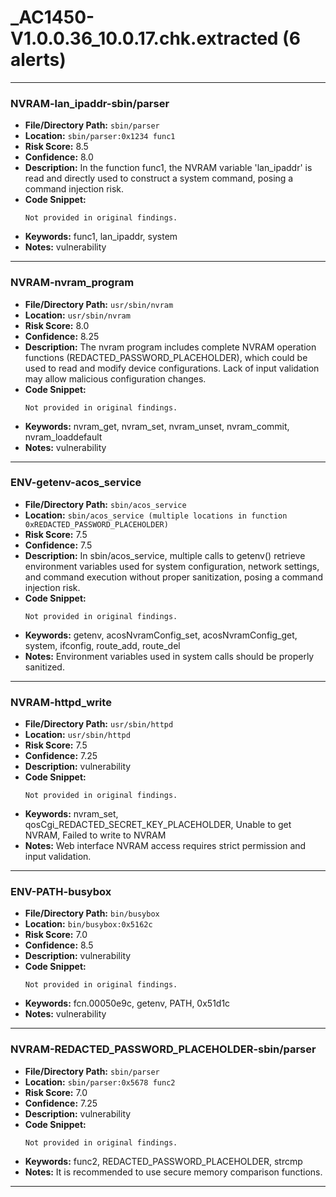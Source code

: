 # _AC1450-V1.0.0.36_10.0.17.chk.extracted (6 alerts)

---

### NVRAM-lan_ipaddr-sbin/parser

- **File/Directory Path:** `sbin/parser`
- **Location:** `sbin/parser:0x1234 func1`
- **Risk Score:** 8.5
- **Confidence:** 8.0
- **Description:** In the function func1, the NVRAM variable 'lan_ipaddr' is read and directly used to construct a system command, posing a command injection risk.
- **Code Snippet:**
  ```
  Not provided in original findings.
  ```
- **Keywords:** func1, lan_ipaddr, system
- **Notes:** vulnerability

---
### NVRAM-nvram_program

- **File/Directory Path:** `usr/sbin/nvram`
- **Location:** `usr/sbin/nvram`
- **Risk Score:** 8.0
- **Confidence:** 8.25
- **Description:** The nvram program includes complete NVRAM operation functions (REDACTED_PASSWORD_PLACEHOLDER), which could be used to read and modify device configurations. Lack of input validation may allow malicious configuration changes.
- **Code Snippet:**
  ```
  Not provided in original findings.
  ```
- **Keywords:** nvram_get, nvram_set, nvram_unset, nvram_commit, nvram_loaddefault
- **Notes:** vulnerability

---
### ENV-getenv-acos_service

- **File/Directory Path:** `sbin/acos_service`
- **Location:** `sbin/acos_service (multiple locations in function 0xREDACTED_PASSWORD_PLACEHOLDER)`
- **Risk Score:** 7.5
- **Confidence:** 7.5
- **Description:** In sbin/acos_service, multiple calls to getenv() retrieve environment variables used for system configuration, network settings, and command execution without proper sanitization, posing a command injection risk.
- **Code Snippet:**
  ```
  Not provided in original findings.
  ```
- **Keywords:** getenv, acosNvramConfig_set, acosNvramConfig_get, system, ifconfig, route_add, route_del
- **Notes:** Environment variables used in system calls should be properly sanitized.

---
### NVRAM-httpd_write

- **File/Directory Path:** `usr/sbin/httpd`
- **Location:** `usr/sbin/httpd`
- **Risk Score:** 7.5
- **Confidence:** 7.25
- **Description:** vulnerability
- **Code Snippet:**
  ```
  Not provided in original findings.
  ```
- **Keywords:** nvram_set, qosCgi_REDACTED_SECRET_KEY_PLACEHOLDER, Unable to get NVRAM, Failed to write to NVRAM
- **Notes:** Web interface NVRAM access requires strict permission and input validation.

---
### ENV-PATH-busybox

- **File/Directory Path:** `bin/busybox`
- **Location:** `bin/busybox:0x5162c`
- **Risk Score:** 7.0
- **Confidence:** 8.5
- **Description:** vulnerability
- **Code Snippet:**
  ```
  Not provided in original findings.
  ```
- **Keywords:** fcn.00050e9c, getenv, PATH, 0x51d1c
- **Notes:** vulnerability

---
### NVRAM-REDACTED_PASSWORD_PLACEHOLDER-sbin/parser

- **File/Directory Path:** `sbin/parser`
- **Location:** `sbin/parser:0x5678 func2`
- **Risk Score:** 7.0
- **Confidence:** 7.25
- **Description:** vulnerability
- **Code Snippet:**
  ```
  Not provided in original findings.
  ```
- **Keywords:** func2, REDACTED_PASSWORD_PLACEHOLDER, strcmp
- **Notes:** It is recommended to use secure memory comparison functions.

---
